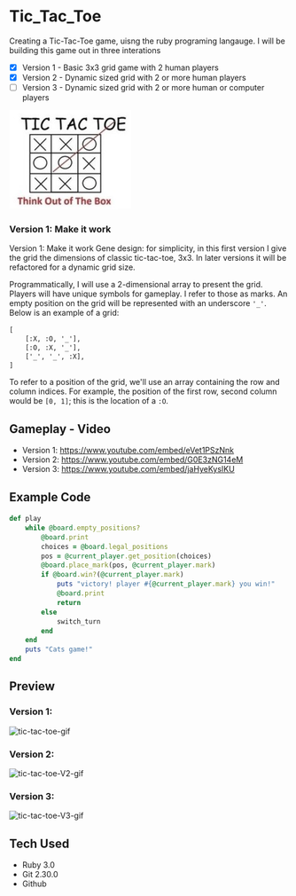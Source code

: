 # Tic_Tac_Toe
Creating a Tic-Tac-Toe game, uisng the ruby programing langauge. I will be building this game out in three interations
- [x] Version 1 - Basic 3x3 grid game with 2 human players
- [x] Version 2 - Dynamic sized grid with 2 or more human players
- [ ] Version 3 - Dynamic sized grid with 2 or more human or computer players

![tic-tac-toe-image](/images/tic-tac-toe-image.jpg)

### Version 1: Make it work
Version 1: Make it work
Gene design: for simplicity, in this first version I give the grid the dimensions of classic tic-tac-toe, 3x3. In later versions it will be refactored for a dynamic grid size.

Programmatically, I will use a 2-dimensional array to present the grid. Players will have unique symbols for gameplay. I refer to those as marks. An empty position on the grid will be represented with an underscore ```'_'```. Below is an example of a grid:
```
[
    [:X, :O, '_'],
    [:O, :X, '_'],
    ['_', '_', :X],
]
```
To refer to a position of the grid, we'll use an array containing the row and column indices. For example, the position of the first row, second column would be ```[0, 1]```; this is the location of a ```:O```.


## Gameplay - Video
- Version 1: https://www.youtube.com/embed/eVet1PSzNnk
- Version 2: https://www.youtube.com/embed/G0E3zNG14eM
- Version 3: https://www.youtube.com/embed/jaHyeKysIKU

## Example Code
```Ruby
def play
    while @board.empty_positions?
        @board.print
        choices = @board.legal_positions
        pos = @current_player.get_position(choices)
        @board.place_mark(pos, @current_player.mark)
        if @board.win?(@current_player.mark)
            puts "victory! player #{@current_player.mark} you win!"
            @board.print
            return
        else
            switch_turn
        end
    end
    puts "Cats game!"
end
```
## Preview
### Version 1: 
![tic-tac-toe-gif](https://media.giphy.com/media/CglKKzymX4Pm7aJvwE/giphy.gif)
### Version 2:
![tic-tac-toe-V2-gif](https://media.giphy.com/media/9aUTmjA7mmWalw23d1/giphy.gif)
### Version 3: 
![tic-tac-toe-V3-gif](https://media.giphy.com/media/LH01FUnyqsTvYV0Cdq/giphy.gif)

## Tech Used
- Ruby 3.0
- Git 2.30.0
- Github
